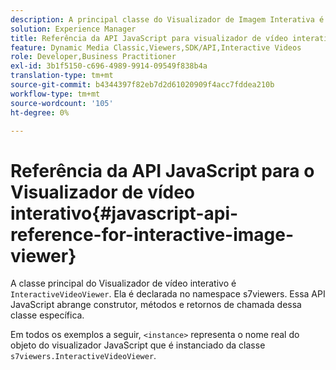 ```yaml
---
description: A principal classe do Visualizador de Imagem Interativa é o InterativeVideoViewer. Ela é declarada no namespace s7viewers. Essa API JavaScript abrange construtor, métodos e retornos de chamada dessa classe específica.
solution: Experience Manager
title: Referência da API JavaScript para visualizador de vídeo interativo
feature: Dynamic Media Classic,Viewers,SDK/API,Interactive Videos
role: Developer,Business Practitioner
exl-id: 3b1f5150-c696-4989-9914-09549f838b4a
translation-type: tm+mt
source-git-commit: b4344397f82eb7d2d61020909f4acc7fddea210b
workflow-type: tm+mt
source-wordcount: '105'
ht-degree: 0%

---
```


# Referência da API JavaScript para o Visualizador de vídeo interativo{#javascript-api-reference-for-interactive-image-viewer}

A classe principal do Visualizador de vídeo interativo é `InteractiveVideoViewer`. Ela é declarada no namespace s7viewers. Essa API JavaScript abrange construtor, métodos e retornos de chamada dessa classe específica.

Em todos os exemplos a seguir, `<instance>` representa o nome real do objeto do visualizador JavaScript que é instanciado da classe `s7viewers.InteractiveVideoViewer`.

